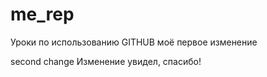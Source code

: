 # me_rep
Уроки по использованию GITHUB
моё первое изменение

second change
Изменение увидел, спасибо!
